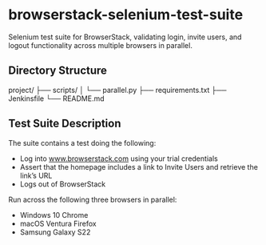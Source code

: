 # browserstack-selenium-test-suite

Selenium test suite for BrowserStack, validating login, invite users, and logout functionality across multiple browsers in parallel.

## Directory Structure

project/
├── scripts/
│ └── parallel.py
├── requirements.txt
├── Jenkinsfile
└── README.md
## Test Suite Description

The suite contains a test doing the following:

- Log into www.browserstack.com using your trial credentials
- Assert that the homepage includes a link to Invite Users and retrieve the link’s URL
- Logs out of BrowserStack

Run across the following three browsers in parallel:

- Windows 10 Chrome
- macOS Ventura Firefox
- Samsung Galaxy S22

